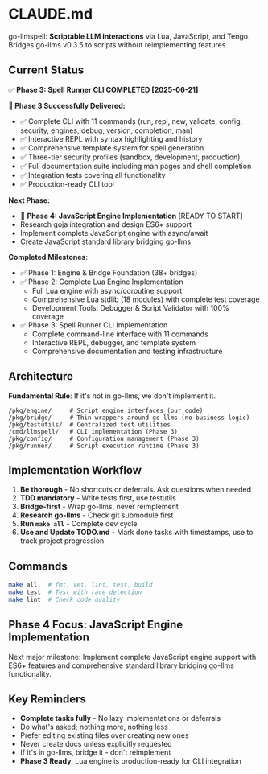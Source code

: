 # CLAUDE.md

go-llmspell: **Scriptable LLM interactions** via Lua, JavaScript, and Tengo. Bridges go-llms v0.3.5 to scripts without reimplementing features.

## Current Status

✅ **Phase 3: Spell Runner CLI COMPLETED [2025-06-21]**

**🎉 Phase 3 Successfully Delivered:**
- ✅ Complete CLI with 11 commands (run, repl, new, validate, config, security, engines, debug, version, completion, man)
- ✅ Interactive REPL with syntax highlighting and history
- ✅ Comprehensive template system for spell generation
- ✅ Three-tier security profiles (sandbox, development, production)
- ✅ Full documentation suite including man pages and shell completion
- ✅ Integration tests covering all functionality
- ✅ Production-ready CLI tool

**Next Phase:**
- 🔄 **Phase 4: JavaScript Engine Implementation** [READY TO START]
- Research goja integration and design ES6+ support
- Implement complete JavaScript engine with async/await
- Create JavaScript standard library bridging go-llms

**Completed Milestones**:
- ✅ Phase 1: Engine & Bridge Foundation (38+ bridges)
- ✅ Phase 2: Complete Lua Engine Implementation
  - Full Lua engine with async/coroutine support
  - Comprehensive Lua stdlib (18 modules) with complete test coverage
  - Development Tools: Debugger & Script Validator with 100% coverage
- ✅ Phase 3: Spell Runner CLI Implementation
  - Complete command-line interface with 11 commands
  - Interactive REPL, debugger, and template system
  - Comprehensive documentation and testing infrastructure

## Architecture

**Fundamental Rule**: If it's not in go-llms, we don't implement it.

```
/pkg/engine/     # Script engine interfaces (our code)
/pkg/bridge/     # Thin wrappers around go-llms (no business logic)
/pkg/testutils/  # Centralized test utilities
/cmd/llmspell/   # CLI implementation (Phase 3)
/pkg/config/     # Configuration management (Phase 3)
/pkg/runner/     # Script execution runtime (Phase 3)
```

## Implementation Workflow

1. **Be thorough** - No shortcuts or deferrals. Ask questions when needed
2. **TDD mandatory** - Write tests first, use testutils
3. **Bridge-first** - Wrap go-llms, never reimplement  
4. **Research go-llms** - Check git submodule first
5. **Run `make all`** - Complete dev cycle
6. **Use and Update TODO.md** - Mark done tasks with timestamps, use to track project progression

## Commands

```bash
make all   # fmt, vet, lint, test, build
make test  # Test with race detection  
make lint  # Check code quality
```

## Phase 4 Focus: JavaScript Engine Implementation

Next major milestone: Implement complete JavaScript engine support with ES6+ features and comprehensive standard library bridging go-llms functionality.

## Key Reminders

- **Complete tasks fully** - No lazy implementations or deferrals
- Do what's asked; nothing more, nothing less
- Prefer editing existing files over creating new ones
- Never create docs unless explicitly requested
- If it's in go-llms, bridge it - don't reimplement
- **Phase 3 Ready**: Lua engine is production-ready for CLI integration